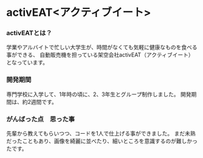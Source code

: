 # activEAT<アクティブイート>

### activEATとは？
学業やアルバイトで忙しい大学生が、時間がなくても気軽に健康なものを食べる事ができる、
自動販売機を担っている架空会社activEAT（アクティブイート）となっています。

### 開発期間
専門学校に入学して、1年時の頃に、2、3年生とグループ制作しました。
開発期間は、約2週間です。

### がんばった点　思った事
先輩から教えてもらいつつ、コードを1人で仕上げる事ができました。
まだ未熟だったこともあり、画像を綺麗に並べたり、細いところを意識するのが難しかったです。
